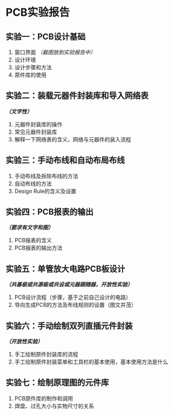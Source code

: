 # PCB实验报告

## 实验一：PCB设计基础

1. 窗口界面 *（截图放到实验报告中）*
2. 设计环境
3. 设计步骤和方法
4. 原件库的使用

## 实验二：装载元器件封装库和导入网络表

***（文字性）***

1. 元器件封装库的操作
2. 常见元器件封装库
3. 解释一下网络表的含义，网络与元器件的装入流程

## 实验三：手动布线和自动布局布线

1. 手动布线及拆除布线的方法
2. 自动布线的方法
3. Design Rule的含义及设置

## 实验四：PCB报表的输出

***（要求有文字和图）***

1. PCB报表的含义
2. PCB报表的输出方法

## 实验五：单管放大电路PCB板设计

***（共基极或共源极或共设或元器跟随器，开放性实验）***

1. PCB设计流程（步骤，基于之前自己设计的电路）
2. 导向生成PCB的方法及布线规则的设置（图文并茂）

## 实验六：手动绘制双列直插元件封装

***（开放性实验）***

1. 手工绘制原件封装库的流程
2. 手工绘制原件封装菜单和工具栏的基本使用，基本使用方法是什么

## 实验七：绘制原理图的元件库

1. PCB原件库的制作和调用
2. 焊盘、过孔大小与实物尺寸的关系